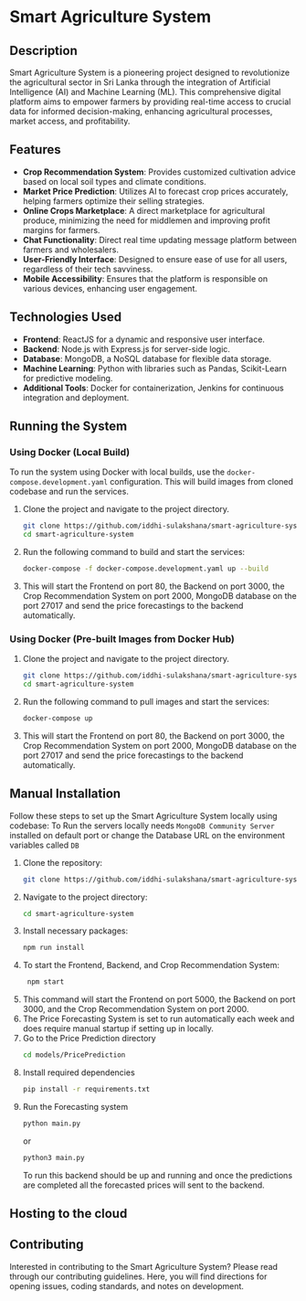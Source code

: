 # Smart Agriculture System

## Description

Smart Agriculture System is a pioneering project designed to revolutionize the agricultural sector in Sri Lanka through the integration of Artificial Intelligence (AI) and Machine Learning (ML). This comprehensive digital platform aims to empower farmers by providing real-time access to crucial data for informed decision-making, enhancing agricultural processes, market access, and profitability.

## Features

-   **Crop Recommendation System**: Provides customized cultivation advice based on local soil types and climate conditions.
-   **Market Price Prediction**: Utilizes AI to forecast crop prices accurately, helping farmers optimize their selling strategies.
-   **Online Crops Marketplace**: A direct marketplace for agricultural produce, minimizing the need for middlemen and improving profit margins for farmers.
-   **Chat Functionality**: Direct real time updating message platform between farmers and wholesalers.
-   **User-Friendly Interface**: Designed to ensure ease of use for all users, regardless of their tech savviness.
-   **Mobile Accessibility**: Ensures that the platform is responsible on various devices, enhancing user engagement.

## Technologies Used

-   **Frontend**: ReactJS for a dynamic and responsive user interface.
-   **Backend**: Node.js with Express.js for server-side logic.
-   **Database**: MongoDB, a NoSQL database for flexible data storage.
-   **Machine Learning**: Python with libraries such as Pandas, Scikit-Learn for predictive modeling.
-   **Additional Tools**: Docker for containerization, Jenkins for continuous integration and deployment.

## Running the System

### Using Docker (Local Build)

To run the system using Docker with local builds, use the `docker-compose.development.yaml` configuration. This will build images from cloned codebase and run the services.

1. Clone the project and navigate to the project directory.
    ```bash
    git clone https://github.com/iddhi-sulakshana/smart-agriculture-system.git
    cd smart-agriculture-system
    ```
2. Run the following command to build and start the services:
    ```bash
    docker-compose -f docker-compose.development.yaml up --build
    ```
3. This will start the Frontend on port 80, the Backend on port 3000, the Crop Recommendation System on port 2000, MongoDB database on the port 27017 and send the price forecastings to the backend automatically.

### Using Docker (Pre-built Images from Docker Hub)

1. Clone the project and navigate to the project directory.
    ```bash
    git clone https://github.com/iddhi-sulakshana/smart-agriculture-system.git
    cd smart-agriculture-system
    ```
2. Run the following command to pull images and start the services:
    ```bash
    docker-compose up
    ```
3. This will start the Frontend on port 80, the Backend on port 3000, the Crop Recommendation System on port 2000, MongoDB database on the port 27017 and send the price forecastings to the backend automatically.

## Manual Installation

Follow these steps to set up the Smart Agriculture System locally using codebase: To Run the servers locally needs `MongoDB Community Server` installed on default port or change the Database URL on the environment variables called `DB`

1. Clone the repository:
    ```bash
    git clone https://github.com/iddhi-sulakshana/smart-agriculture-system.git
    ```
2. Navigate to the project directory:
    ```bash
    cd smart-agriculture-system
    ```
3. Install necessary packages:
    ```bash
    npm run install
    ```
4. To start the Frontend, Backend, and Crop Recommendation System:
    ```bash
     npm start
    ```
5. This command will start the Frontend on port 5000, the Backend on port 3000, and the Crop Recommendation System on port 2000.
6. The Price Forecasting System is set to run automatically each week and does require manual startup if setting up in locally.
7. Go to the Price Prediction directory
    ```bash
    cd models/PricePrediction
    ```
8. Install required dependencies
    ```bash
    pip install -r requirements.txt
    ```
9. Run the Forecasting system
    ```bash
    python main.py
    ```
    or
    ```bash
    python3 main.py
    ```
    To run this backend should be up and running and once the predictions are completed all the forecasted prices will sent to the backend.

## Hosting to the cloud

## Contributing

Interested in contributing to the Smart Agriculture System? Please read through our contributing guidelines. Here, you will find directions for opening issues, coding standards, and notes on development.
